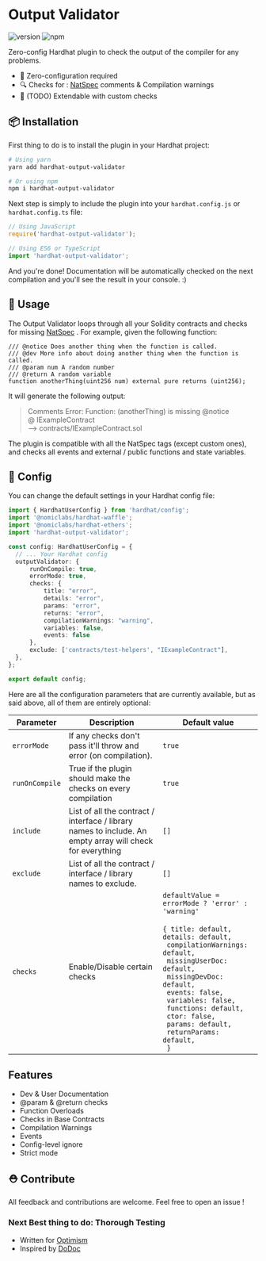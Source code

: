 # Output Validator

![version](https://img.shields.io/npm/v/hardhat-output-validator)
![npm](https://img.shields.io/npm/dt/hardhat-output-validator)

Zero-config Hardhat plugin to check the output of the compiler for any problems.

- 🤪 Zero-configuration required
- 🔍 Checks for : [NatSpec](https://docs.soliditylang.org/en/v0.8.9/natspec-format.html) comments & Compilation warnings
- 🔧 (TODO) Extendable with custom checks

## 📦 Installation

First thing to do is to install the plugin in your Hardhat project:

```bash
# Using yarn
yarn add hardhat-output-validator

# Or using npm
npm i hardhat-output-validator
```

Next step is simply to include the plugin into your `hardhat.config.js` or `hardhat.config.ts` file:

```typescript
// Using JavaScript
require('hardhat-output-validator');

// Using ES6 or TypeScript
import 'hardhat-output-validator';
```

And you're done! Documentation will be automatically checked on the next compilation and you'll see the result in your console. :)

## 📝 Usage

The Output Validator loops through all your Solidity contracts and checks for missing [NatSpec](https://docs.soliditylang.org/en/v0.8.9/natspec-format.html) .
For example, given the following function:

```solidity
/// @notice Does another thing when the function is called.
/// @dev More info about doing another thing when the function is called.
/// @param num A random number
/// @return A random variable
function anotherThing(uint256 num) external pure returns (uint256);
```

It will generate the following output:

> Comments Error: Function: (anotherThing) is missing @notice  <br />
> @ IExampleContract <br />
> --> contracts/IExampleContract.sol 

The plugin is compatible with all the NatSpec tags (except custom ones),
and checks all events and external / public functions and state variables.

## 🔧 Config

You can change the default settings in your Hardhat config file:

```typescript
import { HardhatUserConfig } from 'hardhat/config';
import '@nomiclabs/hardhat-waffle';
import '@nomiclabs/hardhat-ethers';
import 'hardhat-output-validator';

const config: HardhatUserConfig = {
  // ... Your Hardhat config
  outputValidator: {
      runOnCompile: true,
      errorMode: true,
      checks: {
          title: "error",
          details: "error",
          params: "error",
          returns: "error",
          compilationWarnings: "warning",
          variables: false,
          events: false
      },
      exclude: ['contracts/test-helpers', "IExampleContract"],
  },
};

export default config;
```

Here are all the configuration parameters that are currently available, but as said above, all of them are entirely optional:

| Parameter | Description | Default value |
| -------- | -------- | -------- |
| `errorMode` | If any checks don't pass it'll throw and error (on compilation). | `true` |
| `runOnCompile`     | True if the plugin should make the checks on every compilation | `true`     |
| `include` | List of all the contract / interface / library names to include. An empty array will check for everything | `[]` |
| `exclude` | List of all the contract / interface / library names to exclude. | `[]` |
| `checks` | Enable/Disable certain checks | `defaultValue = errorMode ? 'error' : 'warning'` <br/><br/>`{ title: default,`<br/>`details: default,`<br/>` compilationWarnings: default,`<br/>` missingUserDoc: default,`<br/>` missingDevDoc: default,`<br/>` events: false,`<br/>` variables: false,`<br/>` functions: default,`<br/>` ctor: false,`<br/>` params: default,`<br/>` returnParams: default,`<br/>` }` |

[comment]: <> (| `checks.devDoc` | Enable/Disable certain checks for the dev docs | `{ events: false, variables: false, functions: true, constructor: true }` |)

## Features

* Dev & User Documentation
* @param & @return checks
* Function Overloads
* Checks in Base Contracts
* Compilation Warnings
* Events
* Config-level ignore
* Strict mode

## ⛑ Contribute 

All feedback and contributions are welcome. Feel free to open an issue ! 

### Next Best thing to do: Thorough Testing

- Written for [Optimism](https://github.com/ethereum-optimism/optimism)
- Inspired by [DoDoc](https://github.com/primitivefinance/primitive-dodoc)

